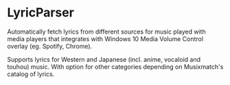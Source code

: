 # LyricParser
Automatically fetch lyrics from different sources for music played with media players that integrates with Windows 10 Media Volume Control overlay (eg. Spotify, Chrome).

Supports lyrics for Western and Japanese (incl. anime, vocaloid and touhou) music. With option for other categories depending on Musixmatch's catalog of lyrics.
